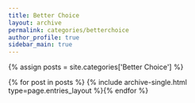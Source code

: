 ```yaml
---
title: Better Choice
layout: archive
permalink: categories/betterchoice
author_profile: true
sidebar_main: true
---
```




{% assign posts = site.categories['Better Choice'] %}

{% for post in posts %} {% include archive-single.html type=page.entries_layout %}{% endfor %}

